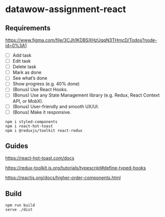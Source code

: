 # datawow-assignment-react

## Requirements

https://www.figma.com/file/3CJh1KDBSXHzUqqN3THmcD/Todos?node-id=0%3A1

- [ ] Add task
- [ ] Edit task
- [ ] Delete task
- [ ] Mark as done
- [ ] See what’s done
- [ ] Show progress (e.g. 40% done)
- [ ] (Bonus) Use React Hooks.
- [ ] (Bonus) Use any State Management library (e.g. Redux, React Context API, or MobX).
- [ ] (Bonus) User-friendly and smooth UX/UI.
- [ ] (Bonus) Make it responsive.

```shell
npm i styled-components
npm i react-hot-toast
npm i @reduxjs/toolkit react-redux
```

## Guides

https://react-hot-toast.com/docs

https://redux-toolkit.js.org/tutorials/typescript#define-typed-hooks

https://reactjs.org/docs/higher-order-components.html

## Build

```shell
npm run build
serve ./dist
```
